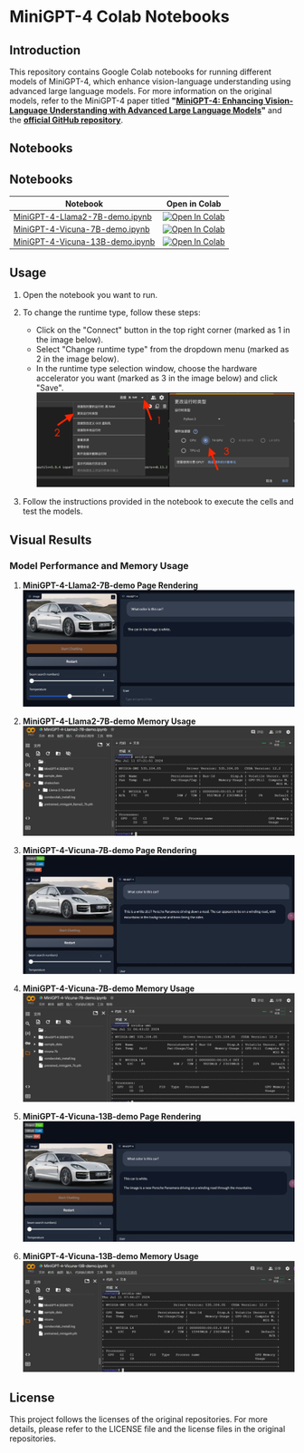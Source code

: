 # MiniGPT-4 Colab Notebooks

## Introduction

This repository contains Google Colab notebooks for running different models of MiniGPT-4, which enhance vision-language understanding using advanced large language models. For more information on the original models, refer to the MiniGPT-4 paper titled **"[MiniGPT-4: Enhancing Vision-Language Understanding with Advanced Large Language Models](https://arxiv.org/abs/2304.10592)"** and the **[official GitHub repository](https://github.com/Vision-CAIR/MiniGPT-4)**.



## Notebooks

## Notebooks

| Notebook | Open in Colab |
|----------|---------------|
| [MiniGPT-4-Llama2-7B-demo.ipynb](MiniGPT-4-Llama2-7B-demo.ipynb) | [![Open In Colab](https://colab.research.google.com/assets/colab-badge.svg)](https://colab.research.google.com/drive/19eMWCUOJnIp1Ai6TLDYvV_yKQCQRlyg8) |
| [MiniGPT-4-Vicuna-7B-demo.ipynb](MiniGPT-4-Vicuna-7B-demo.ipynb) | [![Open In Colab](https://colab.research.google.com/assets/colab-badge.svg)](https://colab.research.google.com/drive/1PKTADGoDfT_6VQGKquD3ldt0PzGcZ_HJ) |
| [MiniGPT-4-Vicuna-13B-demo.ipynb](MiniGPT-4-Vicuna-13B-demo.ipynb) | [![Open In Colab](https://colab.research.google.com/assets/colab-badge.svg)](https://colab.research.google.com/drive/1kARPOUH8C1iNZEfLHP-faGORlfzyqmbd) |




## Usage

1. Open the notebook you want to run.
2. To change the runtime type, follow these steps:
   
   - Click on the "Connect" button in the top right corner (marked as 1 in the image below).
   - Select "Change runtime type" from the dropdown menu (marked as 2 in the image below).
   - In the runtime type selection window, choose the hardware accelerator you want (marked as 3 in the image below) and click "Save".
   ![change the runtime type](image/runtime.png)
3. Follow the instructions provided in the notebook to execute the cells and test the models.



## Visual Results

### Model Performance and Memory Usage

1. **MiniGPT-4-Llama2-7B-demo Page Rendering**
    ![MiniGPT-4-Llama2-7B-demo Page Rendering](image/MiniGPT-4-Llama2-7B-demo.jpg)

2. **MiniGPT-4-Llama2-7B-demo Memory Usage**
    ![MiniGPT-4-Llama2-7B-demo Memory Usage](image/MiniGPT-4-Llama2-7B-demo-Memory.jpg)

3. **MiniGPT-4-Vicuna-7B-demo Page Rendering**
    ![MiniGPT-4-Vicuna-7B-demo Page Rendering](image/MiniGPT-4-Vicuna-7B-demo.jpg)

4. **MiniGPT-4-Vicuna-7B-demo Memory Usage**
    ![MiniGPT-4-Vicuna-7B-demo Memory Usage](image/MiniGPT-4-Vicuna-7B-demo-Memory.jpg)

5. **MiniGPT-4-Vicuna-13B-demo Page Rendering**
    ![MiniGPT-4-Vicuna-13B-demo Page Rendering](image/MiniGPT-4-Vicuna-13B-demo.jpg)

6. **MiniGPT-4-Vicuna-13B-demo Memory Usage**
    ![MiniGPT-4-Vicuna-13B-demo Memory Usage](image/MiniGPT-4-Vicuna-13B-demo-Memory.jpg)



## License

This project follows the licenses of the original repositories. For more details, please refer to the LICENSE file and the license files in the original repositories.
